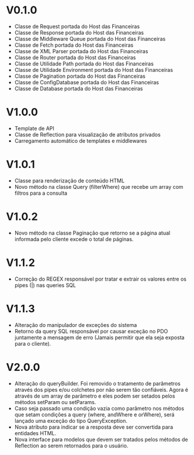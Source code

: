 # V0.1.0

- Classe de Request portada do Host das Financeiras
- Classe de Response portada do Host das Financeiras
- Classe de Middleware Queue portada do Host das Financeiras
- Classe de Fetch portada do Host das Financeiras
- Classe de XML Parser portada do Host das Financeiras
- Classe de Router portada do Host das Financeiras
- Classe de Utilidade Path portada do Host das Financeiras
- Classe de Utilidade Environment portada do Host das Financeiras
- Classe de Pagination portada do Host das Financeiras
- Classe de ConfigDatabase portada do Host das Financeiras
- Classe de Database portada do Host das Financeiras

# V1.0.0

- Template de API
- Classe de Reflection para visualização de atributos privados
- Carregamento automático de templates e middlewares

# V1.0.1

- Classe para renderização de conteúdo HTML
- Novo método na classe Query (filterWhere) que recebe um array com filtros para a consulta

# V1.0.2

- Novo método na classe Paginação que retorno se a página atual informada pelo cliente excede o total de páginas.

# V1.1.2
- Correção do REGEX responsável por tratar e extrair os valores entre os pipes (|) nas queries SQL

# V1.1.3
- Alteração do manipulador de exceções do sistema
- Retorno da query SQL responsável por causar exceção no PDO juntamente a mensagem de erro (Jamais permitir que ela seja exposta para o cliente).

# V2.0.0
- Alteração do queryBuilder. Foi removido o tratamento de parâmetros através dos pipes e/ou colchetes
por não serem tão confiáveis. Agora é através de um array de parâmetro e eles podem ser setados pelos métodos setParam ou setParams.
- Caso seja passado uma condição vazia como parâmetro nos métodos que setam condições a query (where, andWhere e orWhere), será lançado uma exceção do tipo QueryException.
- Nova atributo para indicar se a resposta deve ser convertida para entidades HTML.
- Nova interface para modelos que devem ser tratados pelos métodos de Reflection ao serem retornados para o usuário.

